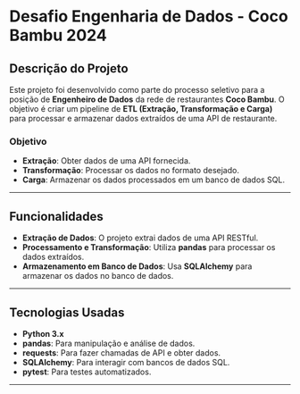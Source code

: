 # Desafio Engenharia de Dados - Coco Bambu 2024

## **Descrição do Projeto**
Este projeto foi desenvolvido como parte do processo seletivo para a posição de **Engenheiro de Dados** da rede de restaurantes **Coco Bambu**. O objetivo é criar um pipeline de **ETL (Extração, Transformação e Carga)** para processar e armazenar dados extraídos de uma API de restaurante.

### **Objetivo**
- **Extração**: Obter dados de uma API fornecida.
- **Transformação**: Processar os dados no formato desejado.
- **Carga**: Armazenar os dados processados em um banco de dados SQL.

---

## **Funcionalidades**
- **Extração de Dados**: O projeto extrai dados de uma API RESTful.
- **Processamento e Transformação**: Utiliza **pandas** para processar os dados extraídos.
- **Armazenamento em Banco de Dados**: Usa **SQLAlchemy** para armazenar os dados no banco de dados.

---

## **Tecnologias Usadas**
- **Python 3.x**
- **pandas**: Para manipulação e análise de dados.
- **requests**: Para fazer chamadas de API e obter dados.
- **SQLAlchemy**: Para interagir com bancos de dados SQL.
- **pytest**: Para testes automatizados.

---


